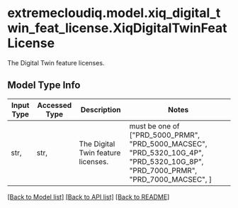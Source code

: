 # extremecloudiq.model.xiq_digital_twin_feat_license.XiqDigitalTwinFeatLicense

The Digital Twin feature licenses.

## Model Type Info
Input Type | Accessed Type | Description | Notes
------------ | ------------- | ------------- | -------------
str,  | str,  | The Digital Twin feature licenses. | must be one of ["PRD_5000_PRMR", "PRD_5000_MACSEC", "PRD_5320_10G_4P", "PRD_5320_10G_8P", "PRD_7000_PRMR", "PRD_7000_MACSEC", ] 

[[Back to Model list]](../../README.md#documentation-for-models) [[Back to API list]](../../README.md#documentation-for-api-endpoints) [[Back to README]](../../README.md)

